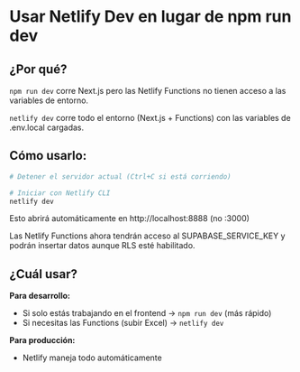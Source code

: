 # Usar Netlify Dev en lugar de npm run dev

## ¿Por qué?

`npm run dev` corre Next.js pero las Netlify Functions no tienen acceso a las variables de entorno.

`netlify dev` corre todo el entorno (Next.js + Functions) con las variables de .env.local cargadas.

## Cómo usarlo:

```bash
# Detener el servidor actual (Ctrl+C si está corriendo)

# Iniciar con Netlify CLI
netlify dev
```

Esto abrirá automáticamente en http://localhost:8888 (no :3000)

Las Netlify Functions ahora tendrán acceso al SUPABASE_SERVICE_KEY y podrán insertar datos aunque RLS esté habilitado.

## ¿Cuál usar?

**Para desarrollo:**
- Si solo estás trabajando en el frontend → `npm run dev` (más rápido)
- Si necesitas las Functions (subir Excel) → `netlify dev`

**Para producción:**
- Netlify maneja todo automáticamente
